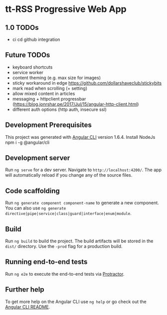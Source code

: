 # tt-RSS Progressive Web App

## 1.0 TODOs
- ci cd github integration

## Future TODOs
- keyboard shortcuts
- service worker
- content theming (e.g. max size for images)
- sticky workaround in edge https://github.com/dollarshaveclub/stickybits
- mark read when scrolling (+ setting)
- allow mixed content in articles
- messaging + httpclient progressbar (https://blog.jonrshar.pe/2017/Jul/15/angular-http-client.html)
- different auth options (http auth, insecure ssl)

## Development Prerequisites
This project was generated with [Angular CLI](https://github.com/angular/angular-cli) version 1.6.4.
Install NodeJs
npm i -g @angular/cli

## Development server

Run `ng serve` for a dev server. Navigate to `http://localhost:4200/`. The app will automatically reload if you change any of the source files.

## Code scaffolding

Run `ng generate component component-name` to generate a new component. You can also use `ng generate directive|pipe|service|class|guard|interface|enum|module`.

## Build

Run `ng build` to build the project. The build artifacts will be stored in the `dist/` directory. Use the `-prod` flag for a production build.

## Running end-to-end tests

Run `ng e2e` to execute the end-to-end tests via [Protractor](http://www.protractortest.org/).

## Further help

To get more help on the Angular CLI use `ng help` or go check out the [Angular CLI README](https://github.com/angular/angular-cli/blob/master/README.md).
